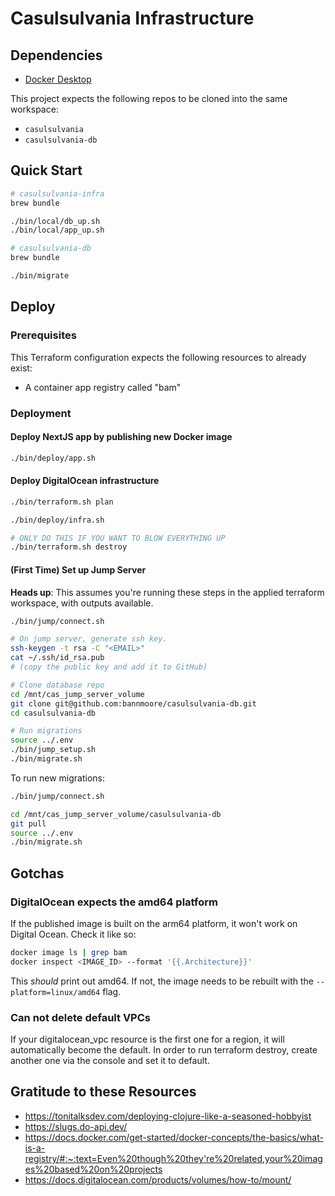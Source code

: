 # Casulsulvania Infrastructure

## Dependencies

- [Docker Desktop](https://docs.docker.com/desktop/)

This project expects the following repos to be cloned into the same workspace:

- `casulsulvania`
- `casulsulvania-db`

## Quick Start

```sh
# casulsulvania-infra
brew bundle

./bin/local/db_up.sh
./bin/local/app_up.sh

# casulsulvania-db
brew bundle

./bin/migrate
```

## Deploy

### Prerequisites

This Terraform configuration expects the following resources to already exist:
- A container app registry called "bam"

### Deployment

#### Deploy NextJS app by publishing new Docker image

```sh
./bin/deploy/app.sh
```

#### Deploy DigitalOcean infrastructure

```sh
./bin/terraform.sh plan

./bin/deploy/infra.sh

# ONLY DO THIS IF YOU WANT TO BLOW EVERYTHING UP
./bin/terraform.sh destroy
```

#### (First Time) Set up Jump Server

**Heads up**: This assumes you're running these steps in the applied terraform workspace, with outputs available.

```sh
./bin/jump/connect.sh

# On jump server, generate ssh key.
ssh-keygen -t rsa -C "<EMAIL>"
cat ~/.ssh/id_rsa.pub
# (copy the public key and add it to GitHub)

# Clone database repo
cd /mnt/cas_jump_server_volume
git clone git@github.com:bannmoore/casulsulvania-db.git
cd casulsulvania-db

# Run migrations
source ../.env
./bin/jump_setup.sh
./bin/migrate.sh
```

To run new migrations:

```sh
./bin/jump/connect.sh

cd /mnt/cas_jump_server_volume/casulsulvania-db
git pull
source ../.env
./bin/migrate.sh
```

## Gotchas

### DigitalOcean expects the amd64 platform

If the published image is built on the arm64 platform, it won't work on Digital Ocean. Check it like so:

```sh
docker image ls | grep bam 
docker inspect <IMAGE_ID> --format '{{.Architecture}}'
```

This _should_ print out amd64. If not, the image needs to be rebuilt with the `--platform=linux/amd64` flag.

### Can not delete default VPCs

If your digitalocean_vpc resource is the first one for a region, it will automatically become the default. In order to run terraform destroy, create another one via the console and set it to default.

## Gratitude to these Resources

- https://tonitalksdev.com/deploying-clojure-like-a-seasoned-hobbyist
- https://slugs.do-api.dev/
- https://docs.docker.com/get-started/docker-concepts/the-basics/what-is-a-registry/#:~:text=Even%20though%20they're%20related,your%20images%20based%20on%20projects
- https://docs.digitalocean.com/products/volumes/how-to/mount/